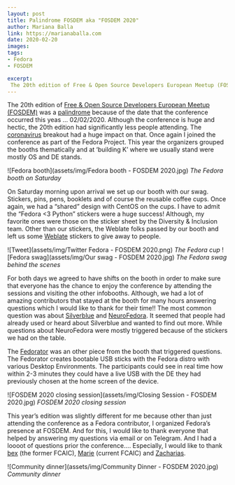 ```yaml
---
layout: post
title: Palindrome FOSDEM aka "FOSDEM 2020"
author: Mariana Balla
link: https://marianaballa.com
date: 2020-02-20
images: 
tags:
- Fedora
- FOSDEM

excerpt:
 The 20th edition of Free & Open Source Developers European Meetup (FOSDEM) was a palindrome because of the date that the conference occurred this yeas … 02/02/2020. […]
---
```


The 20th edition of [Free & Open Source Developers European Meetup (FOSDEM)](https://fosdem.org/2020/) was a [palindrome](https://en.wikipedia.org/wiki/Palindrome) because of the date that the conference occurred this yeas … 02/02/2020. Although the conference is huge and hectic, the 20th edition had significantly less people attending. The [coronavirus](https://en.wikipedia.org/wiki/2019%E2%80%9320_coronavirus_outbreak) breakout had a huge impact on that. Once again I joined the conference as part of the Fedora Project. This year the organizers grouped the booths thematically and at ‘building K’ where we usually stand were mostly OS and DE stands.

![Fedora booth](assets/img/Fedora booth - FOSDEM 2020.jpg)
<i>The Fedora booth on Saturday</i>

On Saturday morning upon arrival we set up our booth with our swag. Stickers, pins, pens, booklets and of course the reusable coffee cups. Once again, we had a “shared” design with CentOS on the cups. I have to admit the “Fedora <3 Python” stickers were a huge success! Although, my favorite ones were those on the sticker sheet by the Diversity & Inclusion team. Other than our stickers, the Weblate folks passed by our booth and left us some [Weblate](https://communityblog.fedoraproject.org/fedora-localization-platform-migrates-to-weblate/) stickers to give away to people. 

![Tweet](assets/img/Twitter Fedora - FOSDEM 2020.png)
<i>The Fedora cup</i>
![Fedora swag](assets/img/Our swag - FOSDEM 2020.jpg)
<i>The Fedora swag behind the scenes</i>

For both days we agreed to have shifts on the booth in order to make sure that everyone has the chance to enjoy the conference by attending the sessions and visiting the other infobooths. Although, we had a lot of amazing contributors that stayed at the booth for many hours answering questions which I would like to thank for their time!! The most common question was about [Silverblue](https://silverblue.fedoraproject.org/) and [NeuroFedora](https://neuroblog.fedoraproject.org/). It seemed that people had already used or heard about Silverblue and wanted to find out more. While questions about NeuroFedora were mostly triggered because of the stickers we had on the table.

The [Fedorator](https://github.com/Sanqui/fedorator) was an other piece from the booth that triggered questions. The Fedorator creates bootable USB sticks with the Fedora distro with various Desktop Environments. The participants could see in real time how within 2-3 minutes they could have a live USB with the DE they had previously chosen at the home screen of the device.

![FOSDEM 2020 closing session](assets/img/Closing Session - FOSDEM 2020.jpg)
<i>FOSDEM 2020 closing session</i>

This year’s edition was slightly different for me because other than just attending the conference as a Fedora contributor, I organized Fedora’s presence at FOSDEM. And for this, I would like to thank everyone that helped by answering my questions via email or on Telegram. And I had a loooot of questions prior the conference…. Especially, I would like to thank [bex](https://pagure.io/user/bex) (the former FCAIC), [Marie](https://pagure.io/user/riecatnor) (current FCAIC) and [Zacharias](https://pagure.io/user/mitzie).


![Community dinner](assets/img/Community Dinner - FOSDEM 2020.jpg)
<i>Community dinner</i>
